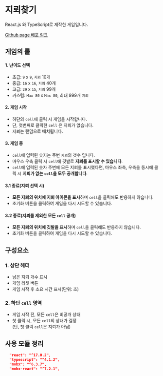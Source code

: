 # 지뢰찾기

React.js 와 TypeScript로 제작한 게임입니다.  

[Github page 배포 링크](https://yallu201.github.io/react-ts-mine-weeper/)
## 게임의 룰

#### 1. 난이도 선택

-   초급: `9` x `9`, `지뢰` 10개
-   중급: `16` x `16`, `지뢰` 40개
-   고급: `29` x `15`, `지뢰` 99개
-   커스텀: `Max 80` x `Max 80`, 최대 999개 `지뢰`

#### 2. 게임 시작

-   하단의 `cell`에 클릭 시 게임을 시작합니다.
-   단, 첫번째로 클릭한 `cell` 은 지뢰가 없습니다.
-   지뢰는 랜덤으로 배치됩니다.

#### 3. 게임 중

-   `cell`에 입력된 숫자는 주변 `지뢰`의 갯수 입니다.
-   마우스 우측 클릭 시 `cell`에 깃발로 **지뢰를 표시할 수 있습니다**.
-   `cell`에 입력된 숫자 주변에 모든 지뢰를 표시했다면, 마우스 좌측, 우측을 동시에 클릭 시 **지뢰가 없는 `cell`을 모두 공개합니다**.

#### 3.1 종료(지뢰 선택 시)

-   **모든 지뢰의 위치에 지뢰 아이콘을 표시**하며 `cell`을 클릭해도 반응하지 않습니다.
-   초기화 버튼을 클릭하여 게임을 다시 시도할 수 있습니다.

#### 3.2 종료(지뢰를 제외한 모든 `cell` 공개)

-   **모든 지뢰의 위치에 깃발을 표시**하며 `cell`을 클릭해도 반응하지 않습니다.
-   초기화 버튼을 클릭하여 게임을 다시 시도할 수 있습니다.

## 구성요소

### 1. 상단 헤더

-   남은 지뢰 개수 표시
-   게임 리셋 버튼
-   게임 시작 후 소요 시간 표시(단위: 초)

### 2. 하단 `cell` 영역

-   게임 시작 전, 모든 `cell`은 비공개 상태
-   첫 클릭 시, 모든 `cell`의 상태가 결정  
    (단, 첫 클릭 `cell`은 지뢰가 아님)

## 사용 모듈 정리

```json
  "react": "^17.0.2",
  "typescript": "^4.1.2",
  "mobx": "^6.3.7",
  "mobx-react": "^7.2.1",
```
